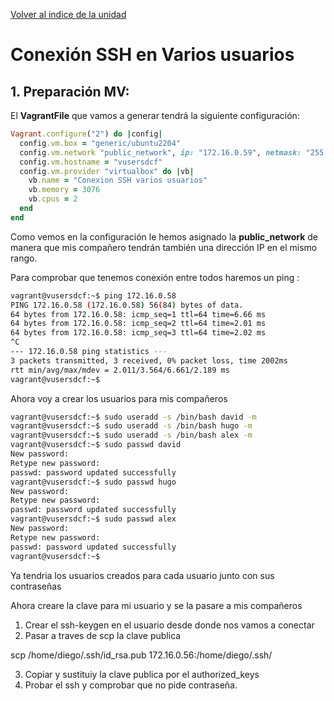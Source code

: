 [Volver al indice de la unidad](../../index.md)

# Conexión SSH en Varios usuarios

## 1. Preparación MV:

El **VagrantFile** que vamos a generar tendrá la siguiente configuración:

```ruby
Vagrant.configure("2") do |config|
  config.vm.box = "generic/ubuntu2204"
  config.vm.network "public_network", ip: "172.16.0.59", netmask: "255.255.0.0"
  config.vm.hostname = "vusersdcf"
  config.vm.provider "virtualbox" do |vb|
    vb.name = "Conexion SSH varios usuarios"
    vb.memory = 3076
    vb.cpus = 2
  end
end
```

Como vemos en la configuración le hemos asignado la **public_network** de manera que mis compañero tendrán también una dirección IP en el mismo rango.

Para comprobar que tenemos conexión entre todos haremos un ping :

```bash
vagrant@vusersdcf:~$ ping 172.16.0.58
PING 172.16.0.58 (172.16.0.58) 56(84) bytes of data.
64 bytes from 172.16.0.58: icmp_seq=1 ttl=64 time=6.66 ms
64 bytes from 172.16.0.58: icmp_seq=2 ttl=64 time=2.01 ms
64 bytes from 172.16.0.58: icmp_seq=3 ttl=64 time=2.02 ms
^C
--- 172.16.0.58 ping statistics ---
3 packets transmitted, 3 received, 0% packet loss, time 2002ms
rtt min/avg/max/mdev = 2.011/3.564/6.661/2.189 ms
vagrant@vusersdcf:~$
```

Ahora voy a crear los usuarios para mis compañeros

```bash
vagrant@vusersdcf:~$ sudo useradd -s /bin/bash david -m
vagrant@vusersdcf:~$ sudo useradd -s /bin/bash hugo -m
vagrant@vusersdcf:~$ sudo useradd -s /bin/bash alex -m
vagrant@vusersdcf:~$ sudo passwd david
New password: 
Retype new password:
passwd: password updated successfully
vagrant@vusersdcf:~$ sudo passwd hugo
New password: 
Retype new password:
passwd: password updated successfully
vagrant@vusersdcf:~$ sudo passwd alex
New password: 
Retype new password:
passwd: password updated successfully
vagrant@vusersdcf:~$
```

Ya tendria los usuarios creados para cada usuario junto con sus contraseñas

Ahora creare la clave para mi usuario y se la pasare a mis compañeros 

1. Crear el ssh-keygen en el usuario desde donde nos vamos a conectar
2. Pasar a traves de scp la clave publica

 scp /home/diego/.ssh/id_rsa.pub 172.16.0.56:/home/diego/.ssh/

3. Copiar y sustituiy la clave publica por el authorized_keys
4. Probar el ssh y comprobar que no pide contraseña.